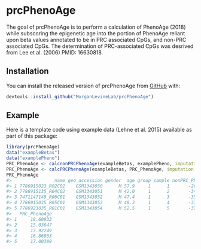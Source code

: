 
<!-- README.md is generated from README.Rmd. Please edit that file -->

# prcPhenoAge

<!-- badges: start -->

<!-- badges: end -->

The goal of prcPhenoAge is to perform a calculation of PhenoAge (2018)
while subscoring the epigenetic age into the portion of PhenoAge reliant
upon beta values annotated to be in PRC associated CpGs, and non-PRC
associated CpGs. The determination of PRC-associated CpGs was desrived from
Lee et al. (2006) PMID: 16630818.

## Installation

You can install the released version of prcPhenoAge from
[GitHub](https://github.com/MorganLevineLab/prcPhenoAge) with:

``` r
devtools::install_github("MorganLevineLab/prcPhenoAge")
```

## Example

Here is a template code using example data (Lehne et al. 2015) available
as part of this package:

``` r
library(prcPhenoAge)
data("exampleBetas")
data("examplePheno")
PRC_PhenoAge <- calcnonPRCPhenoAge(exampleBetas, examplePheno, imputation = F)
PRC_PhenoAge <- calcPRCPhenoAge(exampleBetas, PRC_PhenoAge, imputation = F)
PRC_PhenoAge
#>                name geo_accession gender  age group sample nonPRC_PhenoAge
#> 1 7786915023_R02C02    GSM1343050      M 57.9     1      1       -26.98018
#> 2 7786915135_R04C02    GSM1343051      M 42.0     1      2       -34.64179
#> 3 7471147149_R06C01    GSM1343052      M 47.4     1      3       -35.04189
#> 4 7786915035_R05C01    GSM1343053      M 49.3     1      4       -33.56565
#> 5 7786923035_R01C01    GSM1343054      M 52.5     1      5       -37.31548
#>   PRC_PhenoAge
#> 1     18.60933
#> 2     15.03647
#> 3     17.92249
#> 4     16.86863
#> 5     17.00389
```

